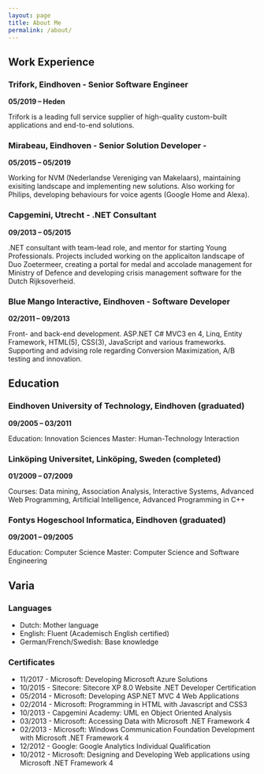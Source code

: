 ```yaml
---
layout: page
title: About Me
permalink: /about/
---
```


## Work Experience

### Trifork, Eindhoven - Senior Software Engineer

**05/2019 – Heden** 

Trifork is a leading full service supplier of high-quality custom-built applications and end-to-end solutions.

### Mirabeau, Eindhoven - Senior Solution Developer - 

**05/2015 – 05/2019**

Working for NVM (Nederlandse Vereniging van Makelaars), maintaining exisiting landscape and implementing new solutions. Also working for Philips, developing behaviours for voice agents (Google Home and Alexa).

### Capgemini, Utrecht - .NET Consultant

**09/2013 – 05/2015**

.NET consultant with team-lead role, and mentor for starting Young Professionals. Projects included working on the applicaiton landscape of Duo Zoetermeer, creating a portal for medal and accolade management for Ministry of Defence and developing crisis management software for the Dutch Rijksoverheid.

### Blue Mango Interactive, Eindhoven - Software Developer

**02/2011 – 09/2013**

Front- and back-end development. ASP.NET C# MVC3 en 4, Linq, Entity Framework, HTML(5), CSS(3), JavaScript and various frameworks. Supporting and advising role regarding Conversion Maximization, A/B testing and innovation.

## Education

### Eindhoven University of Technology, Eindhoven (graduated)

**09/2005 – 03/2011**

Education: Innovation Sciences Master: Human-Technology Interaction

### Linköping Universitet, Linköping, Sweden (completed)

**01/2009 – 07/2009**

Courses: Data mining, Association Analysis, Interactive Systems, Advanced
Web Programming, Artificial Intelligence, Advanced Programming in C++

### Fontys Hogeschool Informatica, Eindhoven (graduated)

**09/2001 – 09/2005**

Education: Computer Science
Master: Computer Science and Software Engineering

## Varia

### Languages
- Dutch: Mother language
- English: Fluent (Academisch English certified)
- German/French/Swedish: Base knowledge

### Certificates

- 11/2017 - Microsoft: Developing Microsoft Azure Solutions
- 10/2015 - Sitecore: Sitecore XP 8.0 Website .NET Developer Certification
- 05/2014 - Microsoft: Developing ASP.NET MVC 4 Web Applications
- 02/2014 - Microsoft: Programming in HTML with Javascript and CSS3
- 10/2013 - Capgemini Academy: UML en Object Oriented Analysis
- 03/2013 - Microsoft: Accessing Data with Microsoft .NET Framework 4
- 02/2013 - Microsoft: Windows Communication Foundation Development with Microsoft .NET Framework 4
- 12/2012 - Google: Google Analytics Individual Qualification
- 10/2012 - Microsoft: Designing and Developing Web applications using Microsoft .NET Framework 4